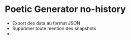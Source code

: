 # Poetic Generator no-history

- Export des data au format JSON
- Supprimer toute mention des snapshots
- 